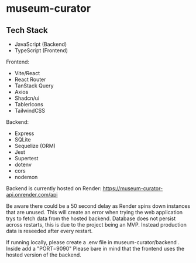# museum-curator

## Tech Stack

- JavaScript (Backend)
- TypeScript (Frontend)

Frontend:

- Vite/React
- React Router
- TanStack Query
- Axios
- Shadcn/ui
- TablerIcons
- TailwindCSS

Backend:

- Express
- SQLite
- Sequelize (ORM)
- Jest
- Supertest
- dotenv
- cors
- nodemon

Backend is currently hosted on Render:
https://museum-curator-api.onrender.com/api

Be aware there could be a 50 second delay as Render spins down instances that are unused. This will create an error when trying the web application trys to fetch data from the hosted backend.
Database does not persist across restarts, this is due to the project being an MVP. Instead production data is reseeded after every restart.

If running locally, please create a .env file in museum-curator/backend .
Inside add a "PORT=9090"
Please bare in mind that the frontend uses the hosted version of the backend.

